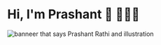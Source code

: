 # Hi, I'm Prashant 👋 👩🏾‍💻 


<img src="./docs/img/gh-header-prashant.jpg" alt="banneer that says Prashant Rathi and illustration">
